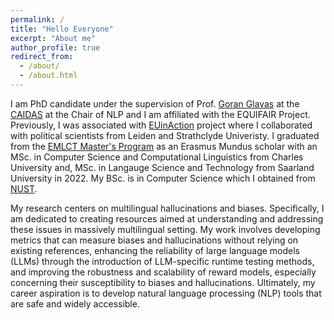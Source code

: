 ```yaml
---
permalink: /
title: "Hello Everyone"
excerpt: "About me"
author_profile: true
redirect_from: 
  - /about/
  - /about.html
---
```


I am PhD candidate under the supervision of Prof. [Goran Glavas](https://scholar.google.de/citations?user=Ym0myOwAAAAJ&hl=en)  at the [CAIDAS](https://www.uni-wuerzburg.de/caidas/home/) at the Chair of NLP and I am affiliated with the EQUIFAIR Project. Previously, I was associated with [EUinAction](https://www.euinaction.eu/) project where I collaborated with political scientists from Leiden and Strathclyde Univeristy. I graduated from the [EMLCT Master's Program](https://lct-master.org/) as an Erasmus Mundus scholar with an MSc. in Computer Science and Computational Linguistics from Charles University and, MSc. in Langauge Science and Technology from Saarland University in 2022. My BSc. is in Computer Science which I obtained from [NUST](https://nust.edu.pk/). 

My research centers on multilingual hallucinations and biases. Specifically, I am dedicated to creating resources aimed at understanding and addressing these issues in massively multilingual setting. My work involves developing metrics that can measure biases and hallucinations without relying on existing references, enhancing the reliability of large language models (LLMs) through the introduction of LLM-specific runtime testing methods, and improving the robustness and scalability of reward models, especially concerning their susceptibility to biases and hallucinations. Ultimately, my career aspiration is to develop natural language processing (NLP) tools that are safe and widely accessible.
